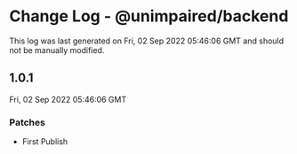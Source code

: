 # Change Log - @unimpaired/backend

This log was last generated on Fri, 02 Sep 2022 05:46:06 GMT and should not be manually modified.

## 1.0.1
Fri, 02 Sep 2022 05:46:06 GMT

### Patches

- First Publish

